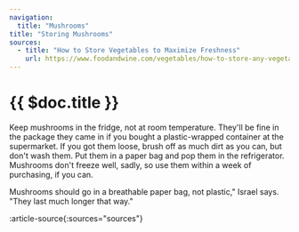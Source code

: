 ```yaml
---
navigation:
  title: "Mushrooms"
title: "Storing Mushrooms"
sources:
  - title: "How to Store Vegetables to Maximize Freshness"
    url: https://www.foodandwine.com/vegetables/how-to-store-any-vegetable
---
```


# {{ $doc.title }}

Keep mushrooms in the fridge, not at room temperature. They'll be fine in the package they came in if you bought a plastic-wrapped container at the supermarket. If you got them loose, brush off as much dirt as you can, but don't wash them. Put them in a paper bag and pop them in the refrigerator. Mushrooms don't freeze well, sadly, so use them within a week of purchasing, if you can.

Mushrooms should go in a breathable paper bag, not plastic," Israel says. "They last much longer that way."

:article-source{:sources="sources"}
